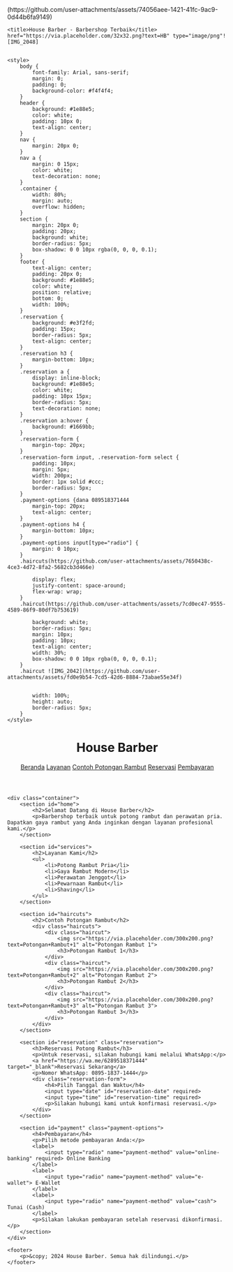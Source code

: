 <html lang="id">
<head>
    <meta charset="UTF-8">
    <meta name="viewport" content="width=device-width, initial-scale=1.0">
    <title>House Barber - Barbershop Terbaik</title>
    <link rel="icon" href="https://via.placeholder.com/32x32.png?text=HB" type="image/png">(https://github.com/user-attachments/assets/74056aee-1421-41fc-9ac9-0d44b6fa9149)


    <title>House Barber - Barbershop Terbaik</title>
    href="https://via.placeholder.com/32x32.png?text=HB" type="image/png"![IMG_2048]


    <style>
        body {
            font-family: Arial, sans-serif;
            margin: 0;
            padding: 0;
            background-color: #f4f4f4;
        }
        header {
            background: #1e88e5;
            color: white;
            padding: 10px 0;
            text-align: center;
        }
        nav {
            margin: 20px 0;
        }
        nav a {
            margin: 0 15px;
            color: white;
            text-decoration: none;
        }
        .container {
            width: 80%;
            margin: auto;
            overflow: hidden;
        }
        section {
            margin: 20px 0;
            padding: 20px;
            background: white;
            border-radius: 5px;
            box-shadow: 0 0 10px rgba(0, 0, 0, 0.1);
        }
        footer {
            text-align: center;
            padding: 20px 0;
            background: #1e88e5;
            color: white;
            position: relative;
            bottom: 0;
            width: 100%;
        }
        .reservation {
            background: #e3f2fd;
            padding: 15px;
            border-radius: 5px;
            text-align: center;
        }
        .reservation h3 {
            margin-bottom: 10px;
        }
        .reservation a {
            display: inline-block;
            background: #1e88e5;
            color: white;
            padding: 10px 15px;
            border-radius: 5px;
            text-decoration: none;
        }
        .reservation a:hover {
            background: #1669bb;
        }
        .reservation-form {
            margin-top: 20px;
        }
        .reservation-form input, .reservation-form select {
            padding: 10px;
            margin: 5px;
            width: 200px;
            border: 1px solid #ccc;
            border-radius: 5px;
        }
        .payment-options {dana 089518371444
            margin-top: 20px;
            text-align: center;
        }
        .payment-options h4 {
            margin-bottom: 10px;
        }
        .payment-options input[type="radio"] {
            margin: 0 10px;
        }
        .haircuts(https://github.com/user-attachments/assets/7650438c-4ce3-4d72-8fa2-5682cb3d466e)

            display: flex;
            justify-content: space-around;
            flex-wrap: wrap;
        }
        .haircut(https://github.com/user-attachments/assets/7cd0ec47-9555-4589-86f9-80df7b753619)

            background: white;
            border-radius: 5px;
            margin: 10px;
            padding: 10px;
            text-align: center;
            width: 30%;
            box-shadow: 0 0 10px rgba(0, 0, 0, 0.1);
        }
        .haircut ![IMG_2042](https://github.com/user-attachments/assets/fd0e9b54-7cd5-42d6-8884-73abae55e34f)


            width: 100%;
            height: auto;
            border-radius: 5px;
        }
    </style>
</head>
<body>
    <header>
        <h1>House Barber</h1>
        <nav>
            <a href="#home">Beranda</a>
            <a href="#services">Layanan</a>
            <a href="#haircuts">Contoh Potongan Rambut</a>
            <a href="#reservation">Reservasi</a>
            <a href="#payment">Pembayaran</a>
        </nav>
    </header>

    <div class="container">
        <section id="home">
            <h2>Selamat Datang di House Barber</h2>
            <p>Barbershop terbaik untuk potong rambut dan perawatan pria. Dapatkan gaya rambut yang Anda inginkan dengan layanan profesional kami.</p>
        </section>

        <section id="services">
            <h2>Layanan Kami</h2>
            <ul>
                <li>Potong Rambut Pria</li>
                <li>Gaya Rambut Modern</li>
                <li>Perawatan Jenggot</li>
                <li>Pewarnaan Rambut</li>
                <li>Shaving</li>
            </ul>
        </section>

        <section id="haircuts">
            <h2>Contoh Potongan Rambut</h2>
            <div class="haircuts">
                <div class="haircut">
                    <img src="https://via.placeholder.com/300x200.png?text=Potongan+Rambut+1" alt="Potongan Rambut 1">
                    <h3>Potongan Rambut 1</h3>
                </div>
                <div class="haircut">
                    <img src="https://via.placeholder.com/300x200.png?text=Potongan+Rambut+2" alt="Potongan Rambut 2">
                    <h3>Potongan Rambut 2</h3>
                </div>
                <div class="haircut">
                    <img src="https://via.placeholder.com/300x200.png?text=Potongan+Rambut+3" alt="Potongan Rambut 3">
                    <h3>Potongan Rambut 3</h3>
                </div>
            </div>
        </section>

        <section id="reservation" class="reservation">
            <h3>Reservasi Potong Rambut</h3>
            <p>Untuk reservasi, silakan hubungi kami melalui WhatsApp:</p>
            <a href="https://wa.me/6289518371444" target="_blank">Reservasi Sekarang</a>
            <p>Nomor WhatsApp: 0895-1837-1444</p>
            <div class="reservation-form">
                <h4>Pilih Tanggal dan Waktu</h4>
                <input type="date" id="reservation-date" required>
                <input type="time" id="reservation-time" required>
                <p>Silakan hubungi kami untuk konfirmasi reservasi.</p>
            </div>
        </section>

        <section id="payment" class="payment-options">
            <h4>Pembayaran</h4>
            <p>Pilih metode pembayaran Anda:</p>
            <label>
                <input type="radio" name="payment-method" value="online-banking" required> Online Banking
            </label>
            <label>
                <input type="radio" name="payment-method" value="e-wallet"> E-Wallet
            </label>
            <label>
                <input type="radio" name="payment-method" value="cash"> Tunai (Cash)
            </label>
            <p>Silakan lakukan pembayaran setelah reservasi dikonfirmasi.</p>
        </section>
    </div>

    <footer>
        <p>&copy; 2024 House Barber. Semua hak dilindungi.</p>
    </footer>
</body>
</html>
